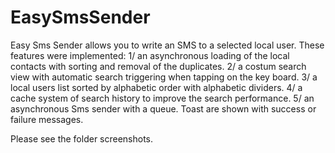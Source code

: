 # EasySmsSender
Easy Sms Sender allows you to write an SMS to a selected local user.
These features were implemented:
1/ an asynchronous loading of the local contacts with sorting and removal of the duplicates.
2/ a costum search view with automatic search triggering when tapping on the key board.
3/ a local users list sorted by alphabetic order with alphabetic dividers.
4/ a cache system of search history to improve the search performance.
5/ an asynchronous Sms sender with a queue. Toast are shown with success or failure messages.

Please see the folder screenshots.
